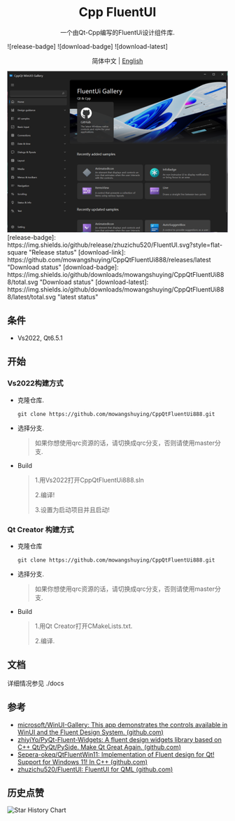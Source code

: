 <h1 align="center">
  Cpp FluentUI 
</h1>

<p align="center">
 一个由Qt-Cpp编写的FluentUi设计组件库.
</p>
![release-badge] ![download-badge] ![download-latest]
<p align="center">
简体中文 | <a href="README.md">English</a>
</p>

<div align=center>
  <img src="docs/gallery.png">
</div>
[release-badge]: https://img.shields.io/github/release/zhuzichu520/FluentUI.svg?style=flat-square "Release status"
[download-link]: https://github.com/mowangshuying/CppQtFluentUi888/releases/latest "Download status"
[download-badge]: https://img.shields.io/github/downloads/mowangshuying/CppQtFluentUi888/total.svg "Download status"
[download-latest]: https://img.shields.io/github/downloads/mowangshuying/CppQtFluentUi888/latest/total.svg "latest status"

## 条件

+ Vs2022, Qt6.5.1

## 开始

### Vs2022构建方式

* 克隆仓库.

  ```SHELL
  git clone https://github.com/mowangshuying/CppQtFluentUi888.git
  ```

* 选择分支.

  > 如果你想使用qrc资源的话，请切换成qrc分支，否则请使用master分支.
  
* Build

  >1.用Vs2022打开CppQtFluentUi888.sln
  >
  >2.编译!
  >
  >3.设置为启动项目并且启动!

### Qt Creator 构建方式

* 克隆仓库

  ``` SHELL
  git clone https://github.com/mowangshuying/CppQtFluentUi888.git
  ```

* 选择分支.

  > 如果你想使用qrc资源的话，请切换成qrc分支，否则请使用master分支.
  
* Build

  >1.用Qt Creator打开CMakeLists.txt.
  >
  >2.编译.

##  文档

详细情况参见 ./docs

## 参考

+ [microsoft/WinUI-Gallery: This app demonstrates the controls available in WinUI and the Fluent Design System. (github.com)](https://github.com/microsoft/WinUI-Gallery)
+ [zhiyiYo/PyQt-Fluent-Widgets: A fluent design widgets library based on C++ Qt/PyQt/PySide. Make Qt Great Again. (github.com)](https://github.com/zhiyiYo/PyQt-Fluent-Widgets)
+ [Sepera-okeq/QtFluentWin11: Implementation of Fluent design for Qt! Support for Windows 11! In С++ (github.com)](https://github.com/Sepera-okeq/QtFluentWin11)
+ [zhuzichu520/FluentUI: FluentUI for QML (github.com)](https://github.com/zhuzichu520/FluentUI)

##  历史点赞

![Star History Chart](https://api.star-history.com/svg?repos=mowangshuying/CppQtFluentUi888&type=Date)